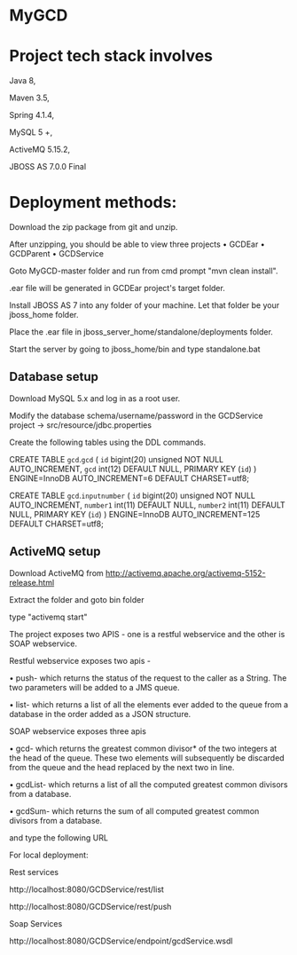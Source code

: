 # MyGCD

# Project tech stack involves 

Java 8,

Maven 3.5,

Spring 4.1.4,

MySQL 5 +,

ActiveMQ 5.15.2,

JBOSS AS 7.0.0 Final

# Deployment methods:

Download the zip package from git and unzip.

After unzipping, you should be able to view three projects
• GCDEar
• GCDParent
• GCDService

Goto MyGCD-master folder and run from cmd prompt "mvn clean install".

.ear file will be generated in GCDEar project's target folder.

Install JBOSS AS 7 into any folder of your machine. Let that folder be your jboss_home folder.

Place the .ear file in jboss_server_home/standalone/deployments folder.

Start the server by going to jboss_home/bin and type standalone.bat

## Database setup

Download MySQL 5.x and log in as a root user. 

Modify the database schema/username/password in the GCDService project -> src/resource/jdbc.properties 

Create the following tables using the DDL commands.

CREATE TABLE `gcd`.`gcd` (
  `id` bigint(20) unsigned NOT NULL AUTO_INCREMENT,
  `gcd` int(12) DEFAULT NULL,
  PRIMARY KEY (`id`)
) ENGINE=InnoDB AUTO_INCREMENT=6 DEFAULT CHARSET=utf8;

CREATE TABLE `gcd`.`inputnumber` (
  `id` bigint(20) unsigned NOT NULL AUTO_INCREMENT,
  `number1` int(11) DEFAULT NULL,
  `number2` int(11) DEFAULT NULL,
  PRIMARY KEY (`id`)
) ENGINE=InnoDB AUTO_INCREMENT=125 DEFAULT CHARSET=utf8;

## ActiveMQ setup

Download ActiveMQ from http://activemq.apache.org/activemq-5152-release.html

Extract the folder and goto bin folder

type "activemq start"

The project exposes two APIS - one is a restful webservice and the other is SOAP webservice.

Restful webservice exposes two apis - 

•	push-	which returns the status of the request to the caller as a String. The two parameters will be added to a JMS queue.

• list-	which returns a list of all the elements ever added to the queue from a database in the order added as a JSON structure. 

SOAP webservice exposes three apis

•	gcd- which returns the greatest common divisor* of the two integers at the head of the queue. These two elements will subsequently be discarded from the queue and the head replaced by the next two in line.

•	gcdList- which returns a list of all the computed greatest common divisors from a database. 

•	gcdSum- which returns the sum of all computed greatest common divisors from a database.

and type the following URL

For local deployment:

Rest services

http://localhost:8080/GCDService/rest/list

http://localhost:8080/GCDService/rest/push

Soap Services

http://localhost:8080/GCDService/endpoint/gcdService.wsdl
